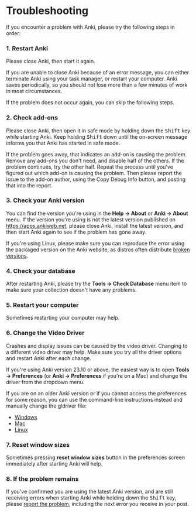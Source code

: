 # Troubleshooting

If you encounter a problem with Anki, please try the following steps in order:

### 1. Restart Anki

Please close Anki, then start it again.

If you are unable to close Anki because of an error message, you can either
terminate Anki using your task manager, or restart your computer. Anki saves
periodically, so you should not lose more than a few minutes of work in most
circumstances.

If the problem does not occur again, you can skip the following steps.

### 2. Check add-ons

Please close Anki, then open it in safe mode by holding down the
<kbd>Shift</kbd> key while starting Anki. Keep holding <kbd>Shift</kbd> down
until the on-screen message informs you that Anki has started in safe mode. 

If the problem goes away, that indicates an add-on is causing the problem.
Remove any add-ons you don't need, and disable half of the others. If the
problem continues, try the other half. Repeat the process until you've figured
out which add-on is causing the problem. Then please report the issue to the
add-on author, using the Copy Debug Info button, and pasting that into the
report.

### 3. Check your Anki version

You can find the version you're using in the **Help → About** or **Anki →
About** menu. If the version you're using is not the latest version published on
<https://apps.ankiweb.net>, please close Anki, install the latest version, and
then start Anki again to see if the problem has gone away.

If you're using Linux, please make sure you can reproduce the error using the
packaged version on the Anki website, as distros often distribute [broken
versions](platform/linux/distro-packages.md).

### 4. Check your database

After restarting Anki, please try the **Tools → Check Database** menu item to
make sure your collection doesn't have any problems.

### 5. Restart your computer

Sometimes restarting your computer may help.

### 6. Change the Video Driver

Crashes and display issues can be caused by the video driver. Changing to a
different video driver may help. Make sure you try all the driver options and
restart Anki after each change.

If you're using Anki version 23.10 or above, the easiest way is to open
**Tools → Preferences** (or **Anki → Preferences** if you're on a Mac) and
change the driver from the dropdown menu.

If you are on an older Anki version or if you cannot access the preferences for
some reason, you can use the command-line instructions instead and manually
change the gldriver file:

- [Windows](https://docs.ankiweb.net/platform/windows/display-issues.html)
- [Mac](https://docs.ankiweb.net/platform/mac/display-issues.html)
- [Linux](https://docs.ankiweb.net/platform/linux/display-issues.html)

### 7. Reset window sizes

Sometimes pressing **reset window sizes** button in the preferences screen
immediately after starting Anki will help.

### 8. If the problem remains

If you've confirmed you are using the latest Anki version, and are still
receiving errors when starting Anki while holding down the <kbd>Shift</kbd> key,
please [report the problem](./getting-help.md), including the next error you
receive in your post.
